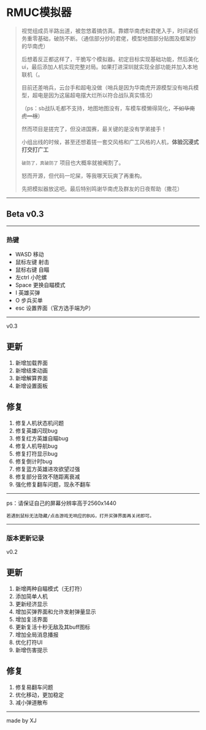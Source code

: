 # RMUC模拟器

>视觉组成员半路出道，被忽悠着搞仿真。靠嫖华南虎和君佬入手，时间紧任务重零基础，破防不断。（通信部分抄的君佬，模型地图部分贴图及框架抄的华南虎）
>
>后想着反正都这样了，干脆写个模拟器。初定目标实现基础功能，然后美化ui，最后添加人机实现完整对局。如果打进深圳就实现全部功能并加入本地联机（。
>
>目前还差哨兵，云台手和超电没做（哨兵是因为华南虎开源模型没有哨兵模型，超电是因为这届超电摆大烂所以符合战队真实情况）
>
>（ps：sb战队毛都不支持，地图地图没有，车模车模懒得简化，~~不如华南虎一根~~）
>
>然而项目是搓完了，但没进国赛，最关键的是没有学弟接手！
>
>小组出线的时候，甚至还想着搓一套交风格和广工风格的人机，**体验沉浸式打交打广工**
>
>`破防了，真破防了` 项目也大概率就被阉割了。
>
>怒而开源，但代码一坨屎，等我哪天玩爽了再重构。
>
>先把模拟器放这吧。最后特别鸣谢华南虎及群友的日夜帮助（撒花）
---
## Beta v0.3
---
### 热键
* WASD 移动
* 鼠标左键 射击
* 鼠标右键 自瞄
* 左ctrl 小陀螺
* Space  更换自瞄模式
* I  英雄买弹
* O  步兵买单
* esc 设置界面（官方选手端为P）
---
v0.3
## 更新
1. 新增加载界面
2. 新增结束动画
3. 新增解算界面
4. 新增设置面板

## 修复
1. 修复人机状态机问题
2. 修复英雄闪现bug
3. 修复红方英雄自瞄bug
4. 修复人机导航bug
5. 修复打符显示bug
6. 修复倒计时bug
7. 修复蓝方英雄进攻欲望过强
8. 修复部分音效不随距离衰减
9. 强化修复翻车问题，现永不翻车
---
ps：请保证自己的屏幕分辨率高于2560x1440

    若遇到鼠标无法隐藏/点击游戏无响应的BUG，打开买弹界面再关闭即可。
---
### 版本更新记录

v0.2
## 更新
1. 新增两种自瞄模式（无打符）
2. 添加简单人机
3. 更新经济显示
4. 增加买弹界面和允许发射弹量显示
5. 增加复活界面
6. 更新复活十秒无敌及其buff图标
7. 增加全局消息播报
8. 优化打符UI
9. 新增伤害提示

## 修复
1. 修复易翻车问题
2. 优化移动，更加稳定
3. 减小弹道散布
---
made by XJ

